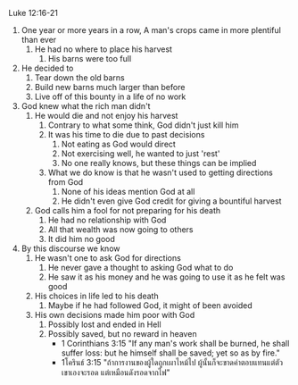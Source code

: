 Luke 12:16-21

1. One year or more years in a row, A man's crops came in more plentiful than ever
    1. He had no where to place his harvest
        1. His barns were too full
2. He decided to 
    1. Tear down the old barns
    2. Build new barns much larger than before
    3. Live off of this bounty in a life of no work
3. God knew what the rich man didn't
    1. He would die and not enjoy his harvest
        1. Contrary to what some think, God didn't just kill him
        2. It was his time to die due to past decisions
            1. Not eating as God would direct
            2. Not exercising well, he wanted to just 'rest'
            3. No one really knows, but these things can be implied
        3. What we do know is that he wasn't used to getting directions from God
            1. None of his ideas mention God at all
            2. He didn't even give God credit for giving a bountiful harvest
    2. God calls him a fool for not preparing for his death
        1. He had no relationship with God
        2. All that wealth was now going to others
        3. It did him no good
4. By this discourse we know
    1. He wasn't one to ask God for directions
        1. He never gave a thought to asking God what to do
        2. He saw it as his money and he was going to use it as he felt was good
    2. His choices in life led to his death
        1. Maybe if he had followed God, it might of been avoided
    3. His own decisions made him poor with God
        1. Possibly lost and ended in Hell
        2. Possibly saved, but no reward in heaven
            - 1 Corinthians 3:15 "If any man's work shall be burned, he shall suffer loss: but he himself shall be saved; yet so as by fire."
            - 1โครินธ์ 3:15 "ถ้าการงานของผู้ใดถูกเผาไหม้ไป ผู้นั้นก็จะขาดค่าตอบแทนแต่ตัวเขาเองจะรอด แต่เหมือนดังรอดจากไฟ"
